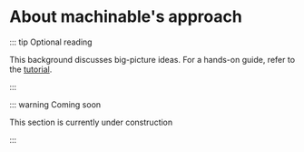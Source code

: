 # About machinable's approach

::: tip Optional reading

This background discusses big-picture ideas. For a hands-on guide, refer to the [tutorial](../tutorial/essentials/project-structure.md).

:::


::: warning Coming soon

This section is currently under construction

:::